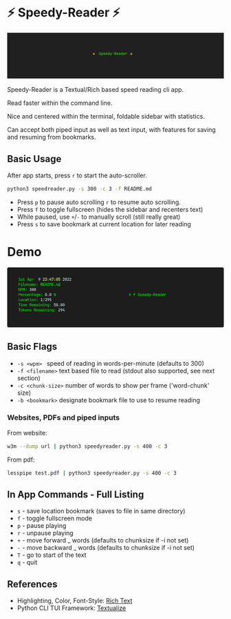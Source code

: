 # ⚡ Speedy-Reader ⚡

![banner](./img/speedreader_banner.png)

Speedy-Reader is a Textual/Rich based speed reading cli app.

Read faster within the command line.

Nice and centered within the terminal, foldable sidebar with statistics.

Can accept both piped input as well as text input, with features for saving and resuming from bookmarks.

## Basic Usage

After app starts, press `r` to start the auto-scroller.

```sh
python3 speedreader.py -s 300 -c 3 -f README.md
```
- Press `p` to pause auto scrolling `r` to resume auto scrolling.
- Press `f` to toggle fullscreen (hides the sidebar and recenters text)
- While paused, use `+`/`-` to manually scroll (still really great)
- Press `s` to save bookmark at current location for later reading

# Demo

![demo](./img/green_text_demo.gif)

## Basic Flags

- `-s <wpm> ` speed of reading in words-per-minute (defaults to 300)
- `-f <filename>` text based file to read (stdout also supported, see next section)
- `-c <chunk-size>` number of words to show per frame ('word-chunk' size)
- `-b <bookmark>` designate bookmark file to use to resume reading

###  Websites, PDFs and piped inputs

From website:
```sh
w3m --dump url | python3 speedyreader.py -s 400 -c 3
```

From pdf:
```sh
lesspipe test.pdf | python3 speedyreader.py -s 400 -c 3
```
## In App Commands - Full Listing

- `s` -  save location bookmark (saves to file in same directory)
- `f` -  toggle fullscreen mode
- `p` -  pause playing
- `r` -  unpause playing
- `+` -  move forward _ words (defaults to chunksize if -i not set)
- `-` -  move backward _ words (defaults to chunksize if -i not set)
- `T` -  go to start of the text
- `q` -  quit

## References

- Highlighting, Color, Font-Style: [Rich Text](https://rich.readthedocs.io/en/stable/text.html?highlight=Text)
- Python CLI TUI Framework: [Textualize](https://github.com/Textualize)

